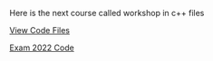 Here is the next course called workshop in c++ files

[View Code Files](https://github.com/avipars/CS-Resources/tree/main/cpp_workshop)

[Exam 2022 Code](https://github.com/avipars/CS-Resources/tree/main/cpp_workshop/Exam_2022)
